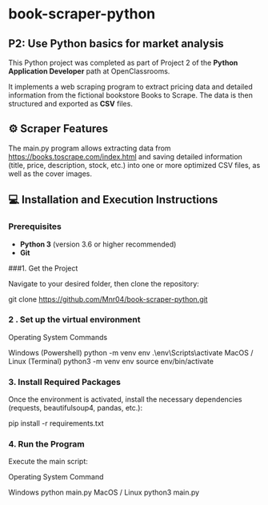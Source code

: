 # book-scraper-python

## P2: Use Python basics for market analysis

This Python project was completed as part of Project 2 of the **Python Application Developer** path at OpenClassrooms.

It implements a web scraping program to extract pricing data and detailed information from the fictional bookstore Books to Scrape. The data is then structured and exported as **CSV** files.

## ⚙️ Scraper Features

The main.py program allows extracting data from https://books.toscrape.com/index.html and saving detailed information (title, price, description, stock, etc.) into one or more optimized CSV files, as well as the cover images.

## 💻 Installation and Execution Instructions

### Prerequisites

- **Python 3** (version 3.6 or higher recommended)
- **Git**

###1. Get the Project

Navigate to your desired folder, then clone the repository:

git clone https://github.com/Mnr04/book-scraper-python.git

### 2 . Set up the virtual environment

Operating System Commands

Windows (Powershell) python -m venv env .\env\Scripts\activate MacOS / Linux (Terminal) python3 -m venv env source env/bin/activate

### 3. Install Required Packages

Once the environment is activated, install the necessary dependencies (requests, beautifulsoup4, pandas, etc.):

pip install -r requirements.txt

### 4. Run the Program

Execute the main script:

Operating System Command

Windows python main.py MacOS / Linux python3 main.py